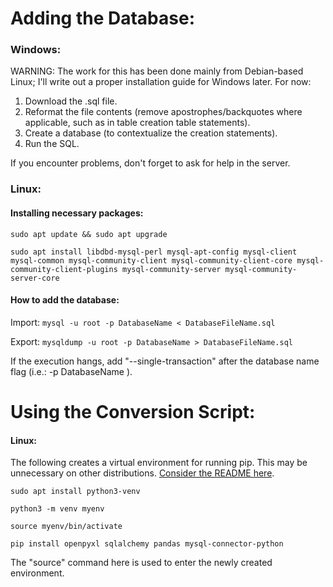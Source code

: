 # Adding the Database:


### Windows:
WARNING: The work for this has been done mainly from Debian-based Linux; I'll write out a proper installation guide for Windows later. For now:

1. Download the .sql file.
2. Reformat the file contents (remove apostrophes/backquotes where applicable, such as in table creation table statements).
3. Create a database (to contextualize the creation statements).
4. Run the SQL.

If you encounter problems, don't forget to ask for help in the server.

### Linux:

#### Installing necessary packages:
```
sudo apt update && sudo apt upgrade

sudo apt install libdbd-mysql-perl mysql-apt-config mysql-client mysql-common mysql-community-client mysql-community-client-core mysql-community-client-plugins mysql-community-server mysql-community-server-core
```

#### How to add the database:
Import: `mysql -u root -p DatabaseName < DatabaseFileName.sql`

Export: `mysqldump -u root -p DatabaseName > DatabaseFileName.sql`

 If the execution hangs, add "--single-transaction" after the database name flag (i.e.: -p DatabaseName <here>).

# Using the Conversion Script:

#### Linux:

The following creates a virtual environment for running pip. This may be unnecessary on other distributions. [Consider the README here](./ConversionScript).

```
sudo apt install python3-venv

python3 -m venv myenv

source myenv/bin/activate

pip install openpyxl sqlalchemy pandas mysql-connector-python
```
The "source" command here is used to enter the newly created environment.

